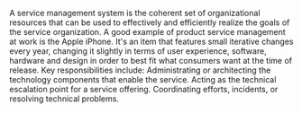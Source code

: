 
A service management system is the coherent set of organizational resources that can be used to effectively and efficiently realize the goals of the service organization.
A good example of product service management at work is the Apple iPhone. It's an item that features small iterative changes every year, changing it slightly in terms of user experience, software, hardware and design in order to best fit what consumers want at the time of release.
Key responsibilities include: Administrating or architecting the technology components that enable the service. Acting as the technical escalation point for a service offering. Coordinating efforts, incidents, or resolving technical problems.
